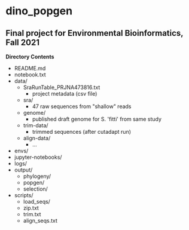 # dino_popgen
## **Final project for Environmental Bioinformatics, Fall 2021**

**Directory Contents**
 - README.md
 - notebook.txt
 - data/
   * SraRunTable_PRJNA473816.txt
     - project metadata (csv file)
   * sra/
     - 47 raw sequences from "shallow" reads
   * genome/
     - published draft genome for S. 'fitti' from same study
   * trim-data/
     - trimmed sequences (after cutadapt run)
   * align-data/
     - ...
 - envs/
 - jupyter-notebooks/
 - logs/
 - output/
   * phylogeny/
   * popgen/
   * selection/
 - scripts/
   * load_seqs/
   * zip.txt
   * trim.txt
   * align_seqs.txt

